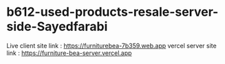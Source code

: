 # b612-used-products-resale-server-side-Sayedfarabi

Live client site link :  https://furniturebea-7b359.web.app
vercel server site link : https://furniture-bea-server.vercel.app